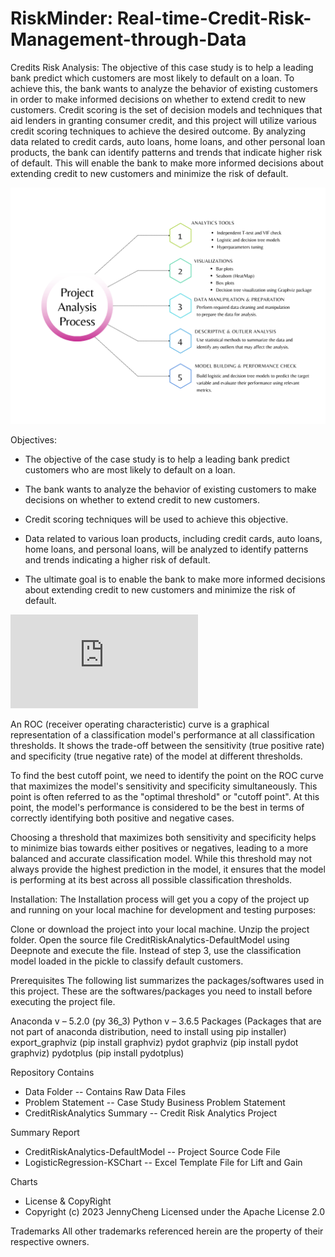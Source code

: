 # RiskMinder: Real-time-Credit-Risk-Management-through-Data

Credits Risk Analysis: 
The objective of this case study is to help a leading bank predict which customers are most likely to default on a loan. To achieve this, the bank wants to analyze the behavior of existing customers in order to make informed decisions on whether to extend credit to new customers. Credit scoring is the set of decision models and techniques that aid lenders in granting consumer credit, and this project will utilize various credit scoring techniques to achieve the desired outcome. By analyzing data related to credit cards, auto loans, home loans, and other personal loan products, the bank can identify patterns and trends that indicate higher risk of default. This will enable the bank to make more informed decisions about extending credit to new customers and minimize the risk of default.

![Analysis Process](1.png)

Objectives:
- The objective of the case study is to help a leading bank predict customers who are most likely to default on a loan.

- The bank wants to analyze the behavior of existing customers to make decisions on whether to extend credit to new customers.

- Credit scoring techniques will be used to achieve this objective.

- Data related to various loan products, including credit cards, auto loans, home loans, and personal loans, will be analyzed to identify patterns and trends indicating a higher risk of default.

- The ultimate goal is to enable the bank to make more informed decisions about extending credit to new customers and minimize the risk of default.

<object data="https://github.com/USERNAME/REPOSITORY/blob/BRANCH/FILE.pdf" type="application/pdf" width="700px" height="700px">
    <embed src="https://github.com/USERNAME/REPOSITORY/blob/BRANCH/FILE.pdf">
</object>

An ROC (receiver operating characteristic) curve is a graphical representation of a classification model's performance at all classification thresholds. It shows the trade-off between the sensitivity (true positive rate) and specificity (true negative rate) of the model at different thresholds.

To find the best cutoff point, we need to identify the point on the ROC curve that maximizes the model's sensitivity and specificity simultaneously. This point is often referred to as the "optimal threshold" or "cutoff point". At this point, the model's performance is considered to be the best in terms of correctly identifying both positive and negative cases.

Choosing a threshold that maximizes both sensitivity and specificity helps to minimize bias towards either positives or negatives, leading to a more balanced and accurate classification model. While this threshold may not always provide the highest prediction in the model, it ensures that the model is performing at its best across all possible classification thresholds.


Installation:
The Installation process will get you a copy of the project up and running on your local machine for development and testing purposes:

Clone or download the project into your local machine.
Unzip the project folder.
Open the source file CreditRiskAnalytics-DefaultModel using Deepnote and execute the file.
Instead of step 3, use the classification model loaded in the pickle to classify default customers.

Prerequisites
The following list summarizes the packages/softwares used in this project. These are the softwares/packages you need to install before executing the project file.

Anaconda v – 5.2.0 (py 36_3)
Python v – 3.6.5
Packages (Packages that are not part of anaconda distribution, need to install using pip installer)
export_graphviz (pip install graphviz)
pydot graphviz (pip install pydot graphviz)
pydotplus (pip install pydotplus)




Repository Contains
 - Data Folder -- Contains Raw Data Files
 - Problem Statement -- Case Study Business Problem Statement
 - CreditRiskAnalytics Summary -- Credit Risk Analytics Project 

Summary Report
 - CreditRiskAnalytics-DefaultModel -- Project Source Code File
 - LogisticRegression-KSChart -- Excel Template File for Lift and Gain 

Charts
 - License & CopyRight
 - Copyright (c) 2023 JennyCheng Licensed under the Apache License 2.0

Trademarks
All other trademarks referenced herein are the property of their respective owners.
